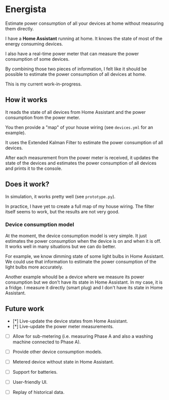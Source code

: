 # Energista

Estimate power consumption of all your devices at home without measuring them directly.

I have a **Home Assistant** running at home. It knows the state of most of the energy consuming devices.

I also have a real-time power meter that can measure the power consumption of some devices.

By combining those two pieces of information, I felt like it should be possible to estimate the power consumption of all devices at home.

This is my current work-in-progress.  

## How it works

It reads the state of all devices from Home Assistant and the power consumption from the power meter.

You then provide a "map" of your house wiring (see `devices.yml` for an example).

It uses the Extended Kalman Filter to estimate the power consumption of all devices.

After each measurement from the power meter is received, it updates the state of the devices and estimates the power consumption of all devices and prints it to the console.

## Does it work?

In simulation, it works pretty well (see `prototype.py`).

In practice, I have yet to create a full map of my house wiring. The filter itself seems to work, but the results are not very good.

### Device consumption model

At the moment, the device consumption model is very simple. It just estimates the power consumption when the device is on and when it is off. It works well in many situations but we can do better.

For example, we know dimming state of some light bulbs in Home Assistant. We could use that information to estimate the power consumption of the light bulbs more accurately.

Another example whould be a device where we measure its power consumption but we don't have its state in Home Assistant. In my case, it is a fridge. I measure it directly (smart plug) and I don't have its state in Home Assistant.

## Future work

- [*] Live-update the device states from Home Assistant.
- [*] Live-update the power meter measurements.
- [ ] Allow for sub-metering (i.e. measuring Phase A and also a washing machine connected to Phase A).
- [ ] Provide other device consumption models.
- [ ] Metered device without state in Home Assistant.
- [ ] Support for batteries.
- [ ] User-friendly UI.
- [ ] Replay of historical data.

